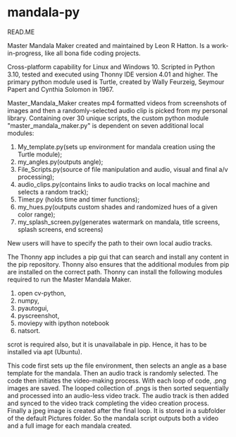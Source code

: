 # mandala-py
READ.ME

Master Mandala Maker created and maintained by Leon R Hatton. Is a work-in-progress, like all bona fide coding projects.

Cross-platform capability for Linux and Windows 10. Scripted in Python 3.10, tested and executed using Thonny IDE version 4.01 and higher.
The primary python module used is Turtle, created by Wally Feurzeig, Seymour Papert and Cynthia Solomon in 1967.

Master_Mandala_Maker creates mp4 formatted videos from screenshots of images and then a randomly-selected audio clip is picked from my
personal library. Containing over 30 unique scripts, the custom python module "master_mandala_maker.py" is dependent on seven additional local modules:

 1. My_template.py(sets up environment for mandala creation using the Turtle module);
 2. my_angles.py(outputs angle);
 3. File_Scripts.py(source of file manipulation and audio, visual and final a/v processing);
 4. audio_clips.py(contains links to audio tracks on local machine and selects a random track);
 5. Timer.py (holds time and timer functions);
 6. my_hues.py(outputs custom shades and randomized hues of a given color range);
 7. my_splash_screen.py(generates watermark on mandala, title screens, splash screens, end screens)

New users will have to specify the path to their own local audio tracks.

The Thonny app includes a pip gui that can search and install any content in the pip repository. Thonny also ensures that the additional
modules from pip are installed on the correct path.
Thonny can install the following modules required to run the Master Mandala Maker.

 1. open cv-python,
 2. numpy,
 3. pyautogui,
 4. pyscreenshot,
 5. moviepy with ipython notebook
 6. natsort.

scrot is required also, but it is unavailabale in pip. Hence, it has to be installed via apt (Ubuntu).

This code first sets up the file environment, then selects an angle as a base template for the mandala. Then an audio track is randomly selected.
The code then initiates the video-making process. With each loop of code, .png images are saved. The looped collection of .pngs is then sorted sequentially
and processed into an audio-less video track.  The audio track is then added and synced to the video track completing the video creation process. Finally a jpeg image is created after the final loop.  It is stored in a subfolder of the default Pictures folder. So the mandala script outputs both  a video and a full image for each mandala created.

     
